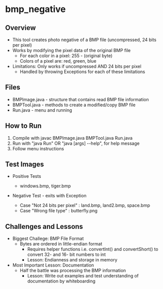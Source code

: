# bmp_negative #

## Overview ##
* This tool creates photo negative of a BMP file (uncompressed, 24 bits per pixel)
* Works by modifying the pixel data of the original BMP file
  * For each color in a pixel: 255 - (original byte)
  * Colors of a pixel are: red, green, blue 
* Limitations: Only works if uncompressed AND 24 bits per pixel
  * Handled by throwing Exceptions for each of these limitations

## Files ##
* BMPImage.java - structure that contains read BMP file information
* BMPTool.java  - methods to create a modified/copy BMP file
* Run.java      - menu and running

## How to Run ##
1. Compile with javac BMPImage.java BMPTool.java Run.java
2. Run with "java Run" OR "java [args] --help", for help message
3. Follow menu instructions

## Test Images ##
* Positive Tests
  * windows.bmp, tiger.bmp 

* Negative Test - exits with Exception
  * Case "Not 24 bits per pixel" : land.bmp, land2.bmp, space.bmp
  * Case "Wrong file type" : butterfly.png
  
## Challenges and Lessons ##
* Biggest Challege: BMP File Format
	* Bytes are ordered in little-endian format
		* Requires helper functions i.e. convertInt() and convertShort() 
		to convert 32- and 16- bit numbers to int
		* Lesson: Endianness and storage in memory
* Most Important Lesson: Documentation
	* Half the battle was processing the BMP information
		* Lesson: Write out examples and test understanding of 
		documentation by whiteboarding

